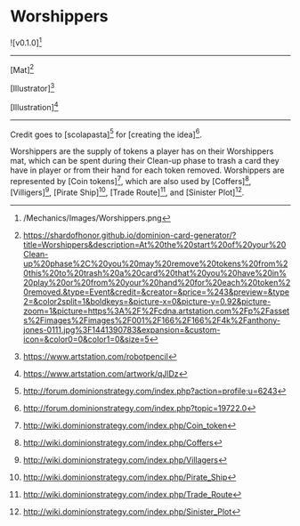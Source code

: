 # Worshippers

![v0.1.0][^v0.1.0]

---

[Mat][^Mat]

[Illustrator][^Illustrator]

[Illustration][^Illustration]

---

Credit goes to [scolapasta][^Creator] for [creating the idea][^Post].

Worshippers are the supply of tokens a player has on their Worshippers mat,
which can be spent during their Clean-up phase to trash a card they have in
player or from their hand for each token removed. Worshippers are represented
by [Coin tokens][^Coin token], which are also used by [Coffers][^Coffers],
[Villigers][^Villagers], [Pirate Ship][^Pirate Ship],
[Trade Route][^Trade Route], and [Sinister Plot][^Sinister Plot].

[^v0.1.0]: /Mechanics/Images/Worshippers.png
[^Mat]: https://shardofhonor.github.io/dominion-card-generator/?title=Worshippers&description=At%20the%20start%20of%20your%20Clean-up%20phase%2C%20you%20may%20remove%20tokens%20from%20this%20to%20trash%20a%20card%20that%20you%20have%20in%20play%20or%20from%20your%20hand%20for%20each%20token%20removed.&type=Event&credit=&creator=&price=%243&preview=&type2=&color2split=1&boldkeys=&picture-x=0&picture-y=0.92&picture-zoom=1&picture=https%3A%2F%2Fcdna.artstation.com%2Fp%2Fassets%2Fimages%2Fimages%2F001%2F166%2F166%2F4k%2Fanthony-jones-0111.jpg%3F1441390783&expansion=&custom-icon=&color0=0&color1=0&size=5
[^Illustrator]: https://www.artstation.com/robotpencil
[^Illustration]: https://www.artstation.com/artwork/qJlDz
[^Creator]: http://forum.dominionstrategy.com/index.php?action=profile;u=6243
[^Post]: http://forum.dominionstrategy.com/index.php?topic=19722.0
[^Coin token]: http://wiki.dominionstrategy.com/index.php/Coin_token
[^Coffers]: http://wiki.dominionstrategy.com/index.php/Coffers
[^Villagers]: http://wiki.dominionstrategy.com/index.php/Villagers
[^Pirate Ship]: http://wiki.dominionstrategy.com/index.php/Pirate_Ship
[^Trade Route]: http://wiki.dominionstrategy.com/index.php/Trade_Route
[^Sinister Plot]: http://wiki.dominionstrategy.com/index.php/Sinister_Plot
